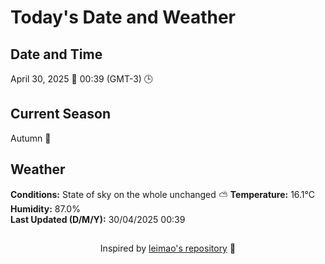  # Today's Date and Weather
    
## Date and Time
April 30, 2025 📅
00:39 (GMT-3) 🕒

## Current Season
Autumn 🍂
## Weather 
**Conditions:** State of sky on the whole unchanged ⛅
**Temperature:** 16.1°C  
**Humidity:** 87.0%  
**Last Updated (D/M/Y):** 30/04/2025 00:39
##
<div align="center">Inspired by <a href="https://github.com/leimao/What-Is-The-Date-Today">leimao's repository</a> 🌱</div>

